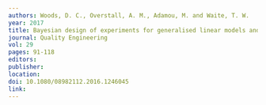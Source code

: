 ```yaml
---
authors: Woods, D. C., Overstall, A. M., Adamou, M. and Waite, T. W. 
year: 2017 
title: Bayesian design of experiments for generalised linear models and dimensional analysis with industrial and scientific application (with discussion) 
journal: Quality Engineering 
vol: 29 
pages: 91-118 
editors: 
publisher: 
location: 
doi: 10.1080/08982112.2016.1246045 
link: 
---
```

 
